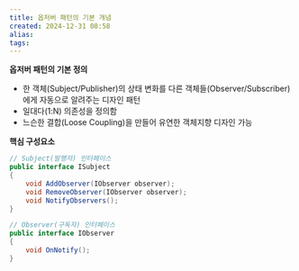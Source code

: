 ```yaml
---
title: 옵저버 패턴의 기본 개념
created: 2024-12-31 08:58
alias:
tags:
---
```

**옵저버 패턴의 기본 정의**
- 한 객체(Subject/Publisher)의 상태 변화를 다른 객체들(Observer/Subscriber)에게 자동으로 알려주는 디자인 패턴
- 일대다(1:N) 의존성을 정의함
- 느슨한 결합(Loose Coupling)을 만들어 유연한 객체지향 디자인 가능

**핵심 구성요소**
```csharp
// Subject(발행자) 인터페이스
public interface ISubject
{
    void AddObserver(IObserver observer);
    void RemoveObserver(IObserver observer);
    void NotifyObservers();
}

// Observer(구독자) 인터페이스
public interface IObserver
{
    void OnNotify();
}
```


